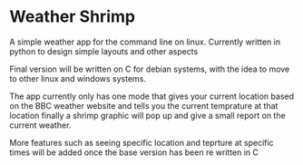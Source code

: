 # Weather Shrimp
A simple weather app for the command line on linux. Currently written in python to design simple layouts and other aspects

Final version will be written on C for debian systems, with the idea to move to other linux and windows systems.

The app currently only has one mode that gives your current location based on the BBC weather website and tells you the current temprature at that location finally a shrimp graphic will pop up and give a small report on the current weather.

More features such as seeing specific location and teprture at specific times will be added once the base version has been re written in C
